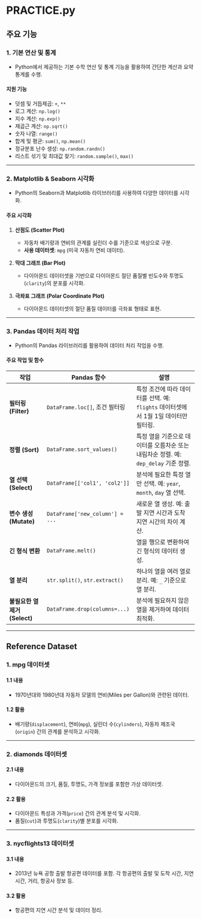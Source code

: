 # PRACTICE.py

## 주요 기능

### 1. 기본 연산 및 통계
- Python에서 제공하는 기본 수학 연산 및 통계 기능을 활용하여 간단한 계산과 요약 통계를 수행.

#### 지원 기능
- 덧셈 및 거듭제곱: `+`, `**`
- 로그 계산: `np.log()`
- 지수 계산: `np.exp()`
- 제곱근 계산: `np.sqrt()`
- 숫자 나열: `range()`
- 합계 및 평균: `sum()`, `np.mean()`
- 정규분포 난수 생성: `np.random.randn()`
- 리스트 섞기 및 최대값 찾기: `random.sample()`, `max()`

---

### 2. Matplotlib & Seaborn 시각화
- Python의 Seaborn과 Matplotlib 라이브러리를 사용하여 다양한 데이터를 시각화.

#### 주요 시각화
1. **산점도 (Scatter Plot)**  
   - 자동차 배기량과 연비의 관계를 실린더 수를 기준으로 색상으로 구분.  
   - **사용 데이터셋**: `mpg` (미국 자동차 연비 데이터).

2. **막대 그래프 (Bar Plot)**  
   - 다이아몬드 데이터셋을 기반으로 다이아몬드 절단 품질별 빈도수와 투명도(`clarity`)의 분포를 시각화.

3. **극좌표 그래프 (Polar Coordinate Plot)**  
   - 다이아몬드 데이터셋의 절단 품질 데이터를 극좌표 형태로 표현.

---

### 3. Pandas 데이터 처리 작업
- Python의 Pandas 라이브러리를 활용하여 데이터 처리 작업을 수행.

#### 주요 작업 및 함수
| 작업                        | Pandas 함수                     | 설명                                                                 |
|-----------------------------|----------------------------------|----------------------------------------------------------------------|
| **필터링 (Filter)**          | `DataFrame.loc[]`, 조건 필터링   | 특정 조건에 따라 데이터를 선택. 예: `flights` 데이터셋에서 1월 1일 데이터만 필터링. |
| **정렬 (Sort)**              | `DataFrame.sort_values()`       | 특정 열을 기준으로 데이터를 오름차순 또는 내림차순 정렬. 예: `dep_delay` 기준 정렬. |
| **열 선택 (Select)**         | `DataFrame[['col1', 'col2']]`  | 분석에 필요한 특정 열만 선택. 예: `year`, `month`, `day` 열 선택. |
| **변수 생성 (Mutate)**       | `DataFrame['new_column'] = ...` | 새로운 열 생성. 예: 출발 지연 시간과 도착 지연 시간의 차이 계산. |
| **긴 형식 변환**             | `DataFrame.melt()`              | 열을 행으로 변환하여 긴 형식의 데이터 생성. |
| **열 분리**                  | `str.split()`, `str.extract()`  | 하나의 열을 여러 열로 분리. 예: `_` 기준으로 열 분리. |
| **불필요한 열 제거 (Select)** | `DataFrame.drop(columns=...)`   | 분석에 필요하지 않은 열을 제거하여 데이터 최적화. |

---

## Reference Dataset

### 1. mpg 데이터셋
#### 1.1 내용
- 1970년대와 1980년대 자동차 모델의 연비(Miles per Gallon)와 관련된 데이터.

#### 1.2 활용
- 배기량(`displacement`), 연비(`mpg`), 실린더 수(`cylinders`), 자동차 제조국(`origin`) 간의 관계를 분석하고 시각화.

---

### 2. diamonds 데이터셋
#### 2.1 내용
- 다이아몬드의 크기, 품질, 투명도, 가격 정보를 포함한 가상 데이터셋.

#### 2.2 활용
- 다이아몬드 특성과 가격(`price`) 간의 관계 분석 및 시각화.
- 품질(`cut`)과 투명도(`clarity`)별 분포를 시각화.

---

### 3. nycflights13 데이터셋
#### 3.1 내용
- 2013년 뉴욕 공항 출발 항공편 데이터를 포함. 각 항공편의 출발 및 도착 시간, 지연 시간, 거리, 항공사 정보 등.

#### 3.2 활용
- 항공편의 지연 시간 분석 및 데이터 정리.

